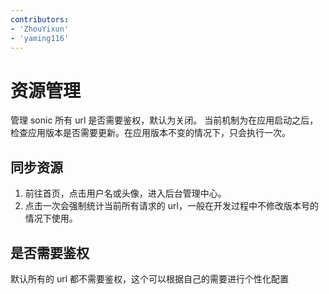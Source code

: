 ```yaml
---
contributors:
- 'ZhouYixun'
- 'yaming116'
---
```


# 资源管理

管理 sonic 所有 url 是否需要鉴权，默认为关闭。
当前机制为在应用启动之后，检查应用版本是否需要更新。在应用版本不变的情况下，只会执行一次。

## 同步资源
1. 前往首页，点击用户名或头像，进入后台管理中心。
2. 点击一次会强制统计当前所有请求的 url，一般在开发过程中不修改版本号的情况下使用。

## 是否需要鉴权

默认所有的 url 都不需要鉴权，这个可以根据自己的需要进行个性化配置


